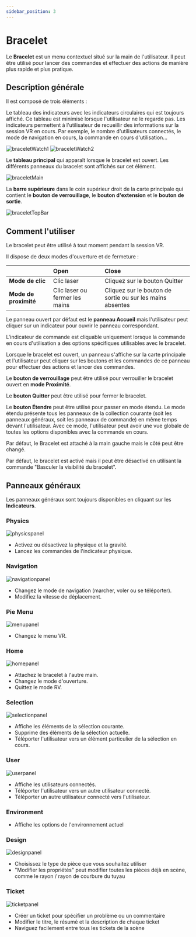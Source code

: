 ```yaml
---
sidebar_position: 3
---
```


# Bracelet

Le **Bracelet** est un menu contextuel situé sur la main de l'utilisateur. Il peut être utilisé pour lancer des commandes et effectuer des actions de manière plus rapide et plus pratique.

## Description générale

Il est composé de trois éléments :

Le tableau des indicateurs avec les indicateurs circulaires qui est toujours affiché. Ce tableau est minimisé lorsque l'utilisateur ne le regarde pas. Les indicateurs permettent à l'utilisateur de recueillir des informations sur la session VR en cours. Par exemple, le nombre d'utilisateurs connectés, le mode de navigation en cours, la commande en cours d'utilisation...

![braceletWatch1](/img/manuel-vr-user/vrinterface/bracelet/braceletWatch1.png) ![braceletWatch2](/img/manuel-vr-user/vrinterface/bracelet/braceletWatch2.png)

Le **tableau principal** qui apparaît lorsque le bracelet est ouvert. Les différents panneaux du bracelet sont affichés sur cet élément.

![braceletMain](/img/manuel-vr-user/vrinterface/bracelet/braceletMain.png)

La **barre supérieure** dans le coin supérieur droit de la carte principale qui contient le **bouton de verrouillage**, le **bouton d'extension** et le **bouton de sortie**.

![braceletTopBar](/img/manuel-vr-user/vrinterface/bracelet/braceletTopBar.png)

## Comment l'utiliser

Le bracelet peut être utilisé à tout moment pendant la session VR.

Il dispose de deux modes d'ouverture et de fermeture :

|                       | **Open**                       | **Close**                                                 |
| :-------------------- | :----------------------------- | :-------------------------------------------------------- |
| **Mode de clic**      | Clic laser                     | Cliquez sur le bouton Quitter                             |
| **Mode de proximité** | Clic laser ou fermer les mains | Cliquez sur le bouton de sortie ou sur les mains absentes |

Le panneau ouvert par défaut est le **panneau Accueil** mais l'utilisateur peut cliquer sur un indicateur pour ouvrir le panneau correspondant.

L'indicateur de commande est cliquable uniquement lorsque la commande en cours d'utilisation a des options spécifiques utilisables avec le bracelet.

Lorsque le bracelet est ouvert, un panneau s'affiche sur la carte principale et l'utilisateur peut cliquer sur les boutons et les commandes de ce panneau pour effectuer des actions et lancer des commandes.

Le **bouton de verrouillage** peut être utilisé pour verrouiller le bracelet ouvert en **mode Proximité**.

Le **bouton Quitter** peut être utilisé pour fermer le bracelet.

Le **bouton Étendre** peut être utilisé pour passer en mode étendu. Le mode étendu présente tous les panneaux de la collection courante (soit les panneaux généraux, soit les panneaux de commande) en même temps devant l'utilisateur. Avec ce mode, l'utilisateur peut avoir une vue globale de toutes les options disponibles avec la commande en cours.

Par défaut, le Bracelet est attaché à la main gauche mais le côté peut être changé.

Par défaut, le bracelet est activé mais il peut être désactivé en utilisant la commande "Basculer la visibilité du bracelet".

## Panneaux généraux

Les panneaux généraux sont toujours disponibles en cliquant sur les **Indicateurs**.

### Physics

![physicspanel](/img/manuel-vr-user/vrinterface/bracelet/physicpanel.png)

- Activez ou désactivez la physique et la gravité.
- Lancez les commandes de l'indicateur physique.

### Navigation

![navigationpanel](/img/manuel-vr-user/vrinterface/bracelet/navigationpanel.png)

- Changez le mode de navigation (marcher, voler ou se téléporter).
- Modifiez la vitesse de déplacement.

### Pie Menu

![menupanel](/img/manuel-vr-user/vrinterface/bracelet/menupanel.png)

- Changez le menu VR.

### Home

![homepanel](/img/manuel-vr-user/vrinterface/bracelet/homepanel.png)

- Attachez le bracelet à l'autre main.
- Changez le mode d'ouverture.
- Quittez le mode RV.

### Selection

![selectionpanel](/img/manuel-vr-user/vrinterface/bracelet/selectionpanel.png)

- Affiche les éléments de la sélection courante.
- Supprime des éléments de la sélection actuelle.
- Téléporter l'utilisateur vers un élément particulier de la sélection en cours.

### User

![userpanel](/img/manuel-vr-user/vrinterface/bracelet/userpanel.png)

- Affiche les utilisateurs connectés.
- Téléporter l'utilisateur vers un autre utilisateur connecté.
- Téléporter un autre utilisateur connecté vers l'utilisateur.

### Environment

- Affiche les options de l'environnement actuel

### Design

![designpanel](/img/manuel-vr-user/vrinterface/bracelet/designpanel.png)

- Choisissez le type de pièce que vous souhaitez utiliser
- "Modifier les propriétés" peut modifier toutes les pièces déjà en scène, comme le rayon / rayon de courbure du tuyau

### Ticket

![ticketpanel](/img/manuel-vr-user/vrinterface/bracelet/ticketpanel.png)

- Créer un ticket pour spécifier un problème ou un commentaire
- Modifier le titre, le résumé et la description de chaque ticket
- Naviguez facilement entre tous les tickets de la scène
